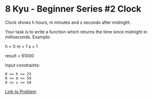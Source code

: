 # 8 Kyu - Beginner Series #2 Clock

Clock shows h hours, m minutes and s seconds after midnight.

Your task is to write a function which returns the time since midnight in milliseconds.
Example:

h = 0
m = 1
s = 1

result = 61000

Input constraints:

    0 <= h <= 23
    0 <= m <= 59
    0 <= s <= 59

[Link to Problem](https://www.codewars.com/kata/55f9bca8ecaa9eac7100004a/train/javascript)